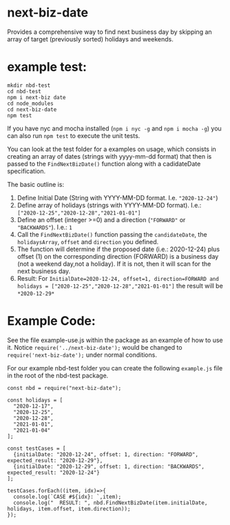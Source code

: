 # next-biz-date
Provides a comprehensive way to find next business day by skipping an array of target (previously sorted) holidays and weekends.

# example test:

```
mkdir nbd-test
cd nbd-test
npm i next-biz date
cd node_modules
cd next-biz-date
npm test
```

If you have nyc and mocha installed (`npm i nyc -g` and `npm i mocha -g`) you can also run `npm test` to execute the unit tests.

You can look at the test folder for a examples on usage, which consists in creating an array of dates (strings with yyyy-mm-dd format) that then is passed to the `FindNextBizDate()` function along with a cadidateDate specification.

The basic outline is:
1. Define Initial Date (String with YYYY-MM-DD format. I.e. `"2020-12-24"`)
2. Define array of holidays (strings with YYYY-MM-DD format). I.e.: `["2020-12-25","2020-12-28","2021-01-01"]`
3. Define an offset (integer >=0) and a direction (`"FORWARD"` or `"BACKWARDS"`). I.e.: `1`
4. Call the `FindNextBizDate()` function passing the `candidateDate`, the `holidaysArray`, `offset` and `direction` you defined.
5. The function will determine if the proposed date (i.e.: 2020-12-24) plus offset (1) on the corresponding direction (FORWARD) is a business day (not a weekend day,not a holiday). If it is not, then it will scan for the next business day.
6. Result: For `InitialDate=2020-12-24, offset=1, direction=FORWARD and holidays = ["2020-12-25","2020-12-28","2021-01-01"]` the result will be `*2020-12-29*`


# Example Code:

See the file example-use.js within the package as an example of how to use it. Notice `require('../next-biz-date');` would be changed to `require('next-biz-date');`  under normal conditions.

For our example nbd-test folder you can create the following `example.js` file in the root of the nbd-test package.

```
const nbd = require("next-biz-date");

const holidays = [
  "2020-12-17",
  "2020-12-25",
  "2020-12-28",
  "2021-01-01",
  "2021-01-04"
];

const testCases = [
  {initialDate: "2020-12-24", offset: 1, direction: "FORWARD", expected_result: "2020-12-29"},
  {initialDate: "2020-12-29", offset: 1, direction: "BACKWARDS", expected_result: "2020-12-24"}
];

testCases.forEach((item, idx)=>{
  console.log(`CASE #${idx}: `,item);
  console.log("  RESULT: ", nbd.FindNextBizDate(item.initialDate, holidays, item.offset, item.direction));
});
```